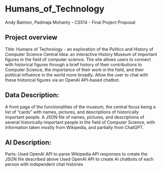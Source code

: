 # Humans_of_Technology
Andy Bainton, Padmaja Mohanty - CS514 - Final Project Proposal

## Project overview

Title: Humans of Technology - an exploration of the Politics and History of Computer Science
Central Idea: an interactive History Museum of important figures in the field of computer science. The site allows users to connect with historical figures through a brief history of their contributions to Computer Science, the importance of their work in the field, and their political influence in the world more broadly. Allow the user to chat with these historical figures via an OpenAI API-based chatbot.

## Data Description:

A front page of the functionalities of the museum, the central focus being a list of “cards” with names, pictures, and descriptions of historically important people.
A JSON file of names, pictures, and descriptions of several historically-important people in the field of Computer Science, with information taken mostly from Wikipedia, and partially from ChatGPT.

## AI Description:
Parts:
Used OpenAI API to parse Wikipedia API responses to create the JSON file described above 
Used OpenAI API to create AI chatbots of each person with independent chat histories
